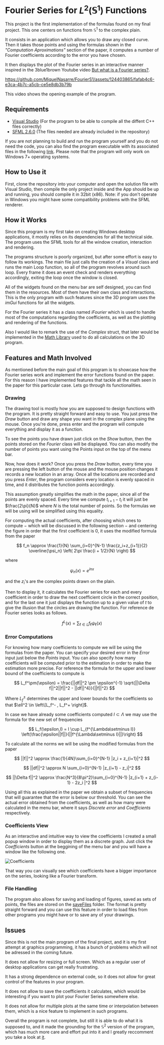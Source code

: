 # Fourier Series for $L^2(\mathbb{S}^1)$ Functions

This project is the first implementation of the formulas found on my final project. 
This one centers on functions from $\mathbb{S}^1$ to the complex plain.

It consists in an application which allows you to draw any closed curve. Then it takes those 
points and using the formulas shown in the *"Computation Aproximations"* section of the 
paper, it computes a number of Fourier coefficients according to the error you have chosen. 

It then displays the plot of the Fourier series in an interactive manner inspired in the 3blue1brown 
Youtube video [But what is a Fourier series?](https://www.youtube.com/watch?v=r6sGWTCMz2k&t=376s). 

https://github.com/MiquelNasarre/FourierS1/assets/124403865/fafab4c6-e3ca-4b7c-a5cb-ce5e8db3b79b

This video shows the opening example of the program.

## Requirements
- [Visual Studio](https://visualstudio.com) (For the program to be able to compile all the diffent C++ files correctly)
- [SFML 2.6.0](https://www.sfml-dev.org/download.php) (The files needed are already included in the repository)

If you are not planning to build and run the program yourself and you do not need the code, you can also find the 
program executable with its associated files in the following [link](). Please note that the program will only work on 
Windows 7+ operating systems.

## How to Use it
First, clone the repository into your computer and open the solution file with Visual Studio, then compile the only
project inside and the App should be up and running, you should compile it in 32bit (x86).
Note: if you don't operate in Windows you might have some compatibility problems with the SFML renderer.

## How it Works
Since this program is my first take on creating Windows desktop applications, it mostly relies on its dependencies for 
all the technical side. The program uses the SFML tools for all the window creation, interaction and rendering.

The programs structure is poorly organized, but after some effort is easy to follow its workings. The 
main file just calls the creation of a *Visual* class and runs the main Loop function, so all of the 
program revolves around such loop. Every frame it does an event check and renders everything accordingly, 
exiting the loop once the window is closed.

All of the widgets found on the menu bar are self designed, you can find them in the resources. Most 
of them have their own class and interactions. This is the only program with such features since the 
3D program uses the *imGui* functions for all the widgets.

For the Fourier series it has a class named *iFourier* which is used to handle most of the computations 
regarding the coefficients, as well as the plotting and rendering of the functions.

Also I would like to remark the use of the *Complex* struct, that later would be implemented in the 
[Math Library](https://github.com/MiquelNasarre/Math) used to do all calculations on the 3D program.

## Features and Math Involved
As mentioned before the main goal of this program is to showcase how the Fourier series work and implement 
the error functions found on the paper. For this reason I have implemented features that tackle all the 
math seen in the paper for this particular case. Lets go through its functionalities.

### Drawing
The drawing tool is mostly how you are supposed to design functions with the program. It is pretty straight 
forward and easy to use. You just press the *Draw* button and draw any shape you want in the complex plane 
using the mouse. Once you're done, press enter and the program will compute everything and display it as a 
function.

To see the points you have drawn just click on the *Show* button, then the points stored on the *Fourier* class will be displayed. 
You can also modify the number of points you want using the Points input on the top of the menu bar.

Now, how does it work? Once you press the *Draw* button, every time you are pressing the left button of the mouse 
and the mouse position changes it records a new location in an array. Once all the locations are recorded and you press 
*Enter*, the program considers every location is evenly spaced in time, and it distributes the function points accordingly. 

This assumption greatly simplifies the math in the paper, since all of the points are evenly spaced. Every time we compute 
$t_{i+1} -t_i$ it will just be $\frac{2\pi}{N}$ where $N$ is the total number of points. So the formulas we will be using 
will be simplified using this equality.

For computing the actual coefficients, after choosing which ones to compute $-$ which will be discussed in the following 
section $-$ and centering the figure in order that the first coefficient is $0$, it uses the modified formula from the paper

$$
f_n \approx \frac{1}{N} \sum_{i=0}^{N-1} \frac{z_i+z_{i+1}}{2} \overline{\psi_n} \left( 2\pi \frac{i + 1/2}{N} \right)
$$

where

$$
\psi_n (x) = e^{inx}
$$

and the $z_i$'s are the complex points drawn on the plain. 

Then to display it, it calculates the Fourier series for each and 
every coefficient in order to draw the next coefficient circle in the correct position, and for the last one it just displays 
the function up to a given value of $t$ to give the illusion that the circles are drawing the function. For reference de Fourier 
series looks as follows.

$$
f^L (x) = \sum_{\ell\in L} f_\ell \psi_\ell (x)
$$


### Error Computations
For knowing how many coefficients to compute we will be using the formulas from the paper. You can specify your desired error 
in the *Error* input just below the *Points* input. You can also specify how many coefficients will be computed prior to the estimation 
in order to make the estimation more precise. For reference the formula for the upper and lower bound of the coefficients to compute 
is

$$
L_f^\pm(\epsilon) = \frac{||df||^2 \pm \epsilon^{-1}
\sqrt{||\Delta f||^2||f||^2 - ||df||^4}}{||f||^2}
$$

Where $L_f^\pm$ determines the upper and lower bounds for the coefficients so that $\ell^2 \in \left\[L_f^- , L_f^+ \right]$.

In case we have already some coefficients computed $I\subset\Lambda$ we may use the formula for the new set of frequencies

$$
L_f(\epsilon,I) = I \cup L_{f^{\Lambda\setminus I}}
\left(\frac{\epsilon||f||}{||f^{\Lambda\setminus I}||}\right)
$$

To calculate all the norms we will be using the modified formulas from the paper

$$
||f||^2 \approx \frac{1}{4N}\sum_{i=0}^{N-1} |z_i + z_{i+1}|^2
$$

$$
||df||^2 \approx N \sum_{i=0}^{N-1} |z_{i+1} - z_i|^2
$$

$$
||\Delta f||^2 \approx 
\frac{N^3}{8\pi^2}\sum_{i=0}^{N-1} |z_{i+1} + z_{i-1} - 2z_i |^2
$$

Using all this as explained in the paper we obtain a subset of frequencies that will guarantee that the error is 
below our threshold. You can see the actual error obtained from the coefficients, as well as how many were calculated 
in the menu bar, where it says *Discrete error* and *Coefficients* respectively.

### Coefficients View
As an interactive and intuitive way to view the coefficients I created a small popup window in order to display them 
as a discrete graph. Just click the *Coefficients* button at the beggining of the menu bar and you will have a window 
like the following one.

![Coefficients](https://github.com/MiquelNasarre/FourierS1/assets/124403865/4f3d4d9e-b7b8-4ab3-8586-d8ba743114a8)

That way you can visually see which coefficients have a bigger importance on the series, looking like a Fourier transform.

### File Handling
The program also allows for saving and loading of figures, saved as sets of points, the files are stored on the 
[saveFiles](https://github.com/MiquelNasarre/FourierS1/tree/master/Fourier/saveFiles) folder. The format is pretty 
straight forward and you can use this feature in order to load files from other programs you might have or to save 
any of your drawings.

## Issues
Since this is not the main program of the final project, and it is my first attempt at graphics programming, it has 
a bunch of problems which will not be adressed in the coming future.

It does not allow for resizing or full screen. Which as a regular user of desktop applications can get really frustrating.

It has a strong dependence on external code, so it does not allow for great control of the features in your program.

It does not allow to save the coefficients it calculates, which would be interesting if you want to plot your Fourier Series somewhere else.

It does not allow for multiple plots at the same time or interpolation between them, which is a nice feature to implement in such programs.

Overall the program is not complete, but still it is able to do what it is supposed to, and it made the grounding for 
the $\mathbb{S}^2$ version of the program, which has much more care and effort put into it and I greatly reccomment you take a look at [it]().
